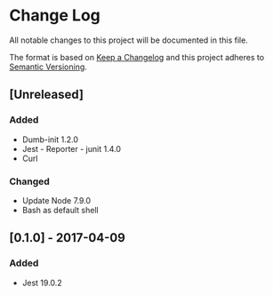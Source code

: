 # Change Log
All notable changes to this project will be documented in this file.

The format is based on [Keep a Changelog](http://keepachangelog.com/)
and this project adheres to [Semantic Versioning](http://semver.org/).

## [Unreleased]
### Added
- Dumb-init 1.2.0
- Jest - Reporter - junit 1.4.0
- Curl

### Changed
- Update Node 7.9.0
- Bash as default shell

## [0.1.0] - 2017-04-09
### Added
- Jest 19.0.2
